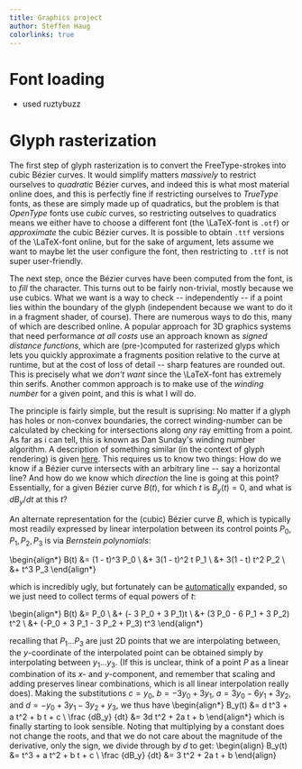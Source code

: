 ```yaml
---
title: Graphics project
author: Steffen Haug
colorlinks: true
---
```

# Font loading
- used ruztybuzz

# Glyph rasterization
The first step of glyph rasterization is to convert the FreeType-strokes into cubic Bézier curves. It would simplify matters _massively_ to restrict ourselves to _quadratic_ Bézier curves, and indeed this is what most material online does, and this is perfectly fine if restricting ourselves to _TrueType_ fonts, as these are simply made up of quadratics, but the problem is that _OpenType_ fonts use _cubic_ curves, so restricting outselves to quadratics means we either have to choose a different font (the \LaTeX-font is `.otf`) or _approximate_ the cubic Bézier curves.
It is possible to obtain `.ttf` versions of the \LaTeX-font online, but for the sake of argument, lets assume we want to maybe let the user configure the font, then restricting to `.ttf` is not super user-friendly.

The next step, once the Bézier curves have been computed from the font, is to _fill_ the character. This turns out to be fairly non-trivial, mostly because we use cubics.
What we want is a way to check -- independently -- if a point lies within the boundary of the glyph (independent because we want to do it in a fragment shader, of course).
There are numerous ways to do this, many of which are described online.
A popular approach for 3D graphics systems that need performance _at all costs_ use an approach known as _signed distance functions_, which are (pre-)computed for rasterized glyps which lets you quickly approximate a fragments position relative to the curve at runtime, but at the cost of loss of detail -- sharp features are rounded out. This is precisely what we _don't want_ since the \LaTeX-font has extremely thin serifs.
Another common approach is to make use of the _winding number_ for a given point, and this is what I will do.

The principle is fairly simple, but the result is suprising: No matter if a glyph has holes or non-convex boundaries, the correct winding-number can be calculated by checking for intersections along _any_ ray emitting from a point.
As far as i can tell, this is known as Dan Sunday's winding number algorithm.
A description of something similar (in the context of glyph rendering) is given [here](https://wdobbie.com/post/gpu-text-rendering-with-vector-textures/).
This requires us to know two things: How do we know if a Bézier curve intersects with an arbitrary line -- say a horizontal line?
And how do we know which _direction_ the line is going at this point?
Essentially, for a given Bézier curve $B(t)$, for which $t$ is $B_y(t) = 0$,
and what is $dB_y / dt$ at this $t$?

An alternate representation for the (cubic) Bézier curve $B$, which is typically most readily expressed by linear interpolation between its control points
$P_0, P_1, P_2, P_3$ is via _Bernstein polynomials_:

\begin{align*}
B(t) &=  (1 - t)^3 P_0 \\
     &+ 3(1 - t)^2 t P_1 \\
     &+ 3(1 - t)   t^2 P_2 \\
     &+       t^3 P_3
\end{align*}

which is incredibly ugly, but fortunately can be
[automatically](
https://www.symbolab.com/solver/step-by-step/P_%7B0%7D%5Cleft(1%20-%20t%5Cright)%5E%7B3%7D%20%2B%203P_%7B1%7D%5Cleft(1-t%5Cright)%5E%7B2%7D%20%5Ccdot%20t%20%2B%203P_%7B2%7D%5Cleft(1-t%5Cright)%20%5Ccdot%20t%5E%7B2%7D%20%2B%20P_%7B3%7D%20t%5E%7B3%7D?or=input
)
expanded, so we just need to collect terms of equal powers of $t$:

\begin{align*}
B(t) &=  P_0 \\
     &+ (- 3 P_0 + 3 P_1)t \\
     &+ (3 P_0 - 6 P_1 + 3 P_2) t^2 \\
     &+ (-P_0 + 3 P_1 - 3 P_2 + P_3) t^3
\end{align*}

recalling that $P_1 \dots P_3$ are just 2D points that we are interpolating between, the $y$-coordinate of the interpolated point can be obtained simply by interpolating between $y_1 \dots y_3$. (If this is unclear, think of a point $P$ as a linear combination of its $x$- and $y$-component, and remember that scaling and adding preserves linear combinations, which is all linear interpolation really does).
Making the substitutions
$c = y_0$,
$b = - 3 y_0 + 3 y_1$,
$a = 3 y_0 - 6 y_1 + 3 y_2$, and
$d = -y_0 + 3 y_1 - 3 y_2 + y_3$,
we thus have
\begin{align*}
B_y(t) &= d t^3 + a t^2 + b t + c \\
\frac {dB_y} {dt} &=
    3d t^2 + 2a t + b
\end{align*}
which is finally starting to look sensible.
Noting that multiplying by a constant does not change the roots, and
that we do not care about the magnitude of the derivative, only the sign, we divide through by $d$ to get:
\begin{align}
B_y(t) &=  t^3 + a t^2 + b t + c \\
\frac {dB_y} {dt} &=
    3 t^2 + 2a t + b
\end{align}
